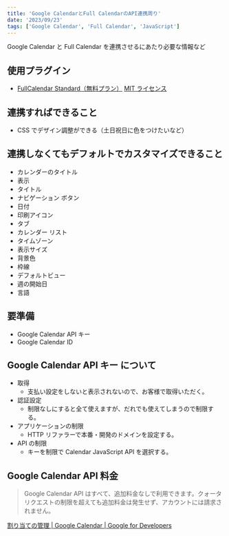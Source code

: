 ```yaml
---
title: 'Google CalendarとFull CalendarのAPI連携周り'
date: '2023/09/23'
tags: ['Google Calendar', 'Full Calendar', 'JavaScript']
---
```


Google Calendar と Full Calendar を連携させるにあたり必要な情報など

## 使用プラグイン

- [FullCalendar Standard（無料プラン）](https://fullcalendar.io/)
  [MIT ライセンス](https://fullcalendar.io/license)

## 連携すればできること

- CSS でデザイン調整ができる（土日祝日に色をつけたいなど）

## 連携しなくてもデフォルトでカスタマイズできること

- カレンダーのタイトル
- 表示
- タイトル
- ナビゲーション ボタン
- 日付
- 印刷アイコン
- タブ
- カレンダー リスト
- タイムゾーン
- 表示サイズ
- 背景色
- 枠線
- デフォルトビュー
- 週の開始日
- 言語

## 要準備

- Google Calendar API キー
- Google Calendar ID

## Google Calendar API キー について

- 取得
  - 支払い設定をしないと表示されないので、お客様で取得いただく。
- 認証設定
  - 制限なしにすると全て使えますが、だれでも使えてしまうので制限する。
- アプリケーションの制限
  - HTTP リファラーで本番・開発のドメインを設定する。
- API の制限
  - キーを制限で Calendar JavaScript API を選択する。

## Google Calendar API 料金

> Google Calendar API はすべて、追加料金なしで利用できます。クォータ リクエストの制限を超えても追加料金は発生せず、アカウントには請求されません。

[割り当ての管理 | Google Calendar | Google for Developers](https://developers.google.com/calendar/api/guides/quota?hl=ja)
